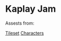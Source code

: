 # Kaplay Jam

Assests from:

[Tileset](https://pixel-poem.itch.io/dungeon-assetpuck)
[Characters](https://zerie.itch.io/tiny-rpg-character-asset-pack)

